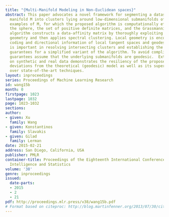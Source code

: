 ```yaml
---
title: "{Multi-Manifold Modeling in Non-Euclidean spaces}"
abstract: This paper advocates a novel framework for segmenting a dataset on a Riemannian
  manifold M into clusters lying around low-dimensional submanifolds of M. Important
  examples of M, for which the proposed algorithm is computationally efficient, include
  the sphere, the set of positive definite matrices, and the Grassmannian. The proposed
  algorithm constructs a data-affinity matrix by thoroughly exploiting the intrinsic
  geometry and then applies spectral clustering. Local geometry is encoded by sparse
  coding and directional information of local tangent spaces and geodesics, which
  is important in resolving intersecting clusters and establishing the theoretical
  guarantees for a simplified variant of the algorithm. To avoid complication, these
  guarantees assume that the underlying submanifolds are geodesic.  Extensive validation
  on synthetic and real data demonstrates the resiliency of the proposed method against
  deviations from the theoretical (geodesic) model as well as its superior performance
  over state-of-the-art techniques.
layout: inproceedings
series: Proceedings of Machine Learning Research
id: wang15b
month: 0
firstpage: 1023
lastpage: 1032
page: 1023-1032
sections: 
author:
- given: Xu
  family: Wang
- given: Konstantinos
  family: Slavakis
- given: Gilad
  family: Lerman
date: 2015-02-21
address: San Diego, California, USA
publisher: PMLR
container-title: Proceedings of the Eighteenth International Conference on Artificial
  Intelligence and Statistics
volume: '38'
genre: inproceedings
issued:
  date-parts:
  - 2015
  - 2
  - 21
pdf: http://proceedings.mlr.press/v38/wang15b.pdf
# Format based on citeproc: http://blog.martinfenner.org/2013/07/30/citeproc-yaml-for-bibliographies/
---
```

